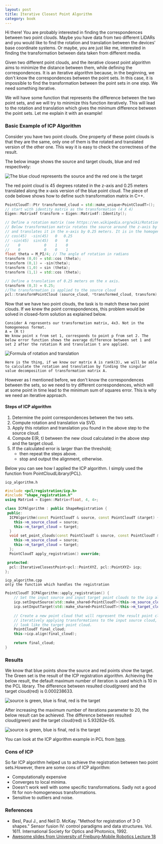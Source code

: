 ```yaml
---
layout: post
title: Iterative Closest Point Algorithm
category: book
---
```


Hi there! You are probably interested in finding the correspondences between two point clouds. Maybe you have data from two
different LiDARs and you would like to find the rotation and translation between the devices' base coordinate systems.
Or maybe, you are just like me, interested in finding the transformation between data taken from different media.

Given two different point clouds, and the iterative closest point algorithm aims to minimize the distance
between them, while defining the correspondences. It is an iterative algorithm because, in the beginning, we don't know 
the correspondences between the point sets. In this case, it is impossible to find the transformation between the point 
sets in one step. We need something iterative.

We will have some function that represents the difference between the two point sets, and we will try to minimize this 
function iteratively. This will lead to the rotation and translation which gives the minimum difference between the 
point sets. Let me explain it with an example!

### Basic Example of ICP Algorithm
Consider you have two point clouds. One property of these point clouds is that they are the same, only one of them is
the rotated and translated version of the other one. This way it is easy to check the correctness of the result.

The below image shows the source and target clouds, blue and red respectively:

![The blue cloud represents the source and the red one is the target](https://github.com/NehilDanis/nehildanis.github.io/raw/master/_posts/2021-3-20-Iterative-Closest-Point/source_and_target_clouds.png)


The red point cloud is 45 degrees rotated in the z-axis and 0.25 meters translated along the x-axis version of the blue 
point cloud. The piece of code belowe shows how to define such transformation matrix in C++.

```c++
PointCloudT::Ptr transformed_cloud = std::make_unique<PointCloudT>();
// start with identity matrix as the transformation (4 X 4)
Eigen::Matrix4f transform = Eigen::Matrix4f::Identity();

// Define a rotation matrix (see https://en.wikipedia.org/wiki/Rotation_matrix)
// Below transformation matrix rotates the source around the z-axis by 45 degress
// and translates it in the x-axis by 0.25 meters. It is in the homogeneous format.
// cos(45)  -sin(45)   0   0.25
// -sin(45)  sin(45)   0    0
//    0           0    1    0
//    0           0    0    1 
float theta = M_PI/4; // The angle of rotation in radians
transform (0,0) = std::cos (theta);
transform (0,1) = -sin(theta);
transform (1,0) = sin (theta);
transform (1,1) = std::cos (theta);

// Define a translation of 0.25 meters on the x axis.
transform (0,3) = 0.25;
//The transformation is applied to the source cloud
pcl::transformPointCloud (source_cloud, *transformed_cloud, transform);
```

Now that we have two point clouds, the task is to match these two point clouds. If we knew the point correspondences, 
this problem would be solved in closed-form solution as explained below.

```text
Consider A represents our transformation matrix, 4x3. Not in the homogeneous format.
A = (R t)
We know point x from set 1, corresponds to point p from set 2. The below error function shows the average difference between set 1 and set 2 after the rotation R and translation t are applied.
```

![Formula of rotation and translation](https://github.com/NehilDanis/nehildanis.github.io/raw/master/_posts/2021-3-20-Iterative-Closest-Point/formula_1.png)



```text
Here is the thing, if we know our matrix A is rank(3), we will be able to calculate the rotation and translation by finding the singular value decomposition of transformation matrix A.
```

However as I mentioned before, we don't know the correspondences between the sets, so we need to try different correspondences, which will at some point in time lead to the minimum sum of squares error. This is why we need an iterative
approach.

#### Steps of ICP algorithm
1. Determine the point correspondences between the two sets.
2. Compute rotation and translation via SVD.
3. Apply this rotation and translation you found in the above step to the source cloud.
4. Compute E(R, t) between the new cloud calculated in the above step and the target cloud.
5. If the calculated error is larger than the threshold;
   * then repeat the steps above.
   * stop and output the alignment, otherwise.

Below you can see how I applied the ICP algorithm. I simply used the function from PointCloudLibrary(PCL).
```text
icp_algorithm.h
```

```c++
#include <pcl/registration/icp.h>
#include "shape_registration.h"
using Matrix4 = Eigen::Matrix<float, 4, 4>;

class ICPAlgorithm : public ShapeRegistration {
 public:
  ICPAlgorithm(const PointCloudT & source, const PointCloudT &target) {
    this->m_source_cloud = source;
    this->m_target_cloud = target;
  }
  void set_point_clouds(const PointCloudT & source, const PointCloudT &target) override {
    this->m_source_cloud = source;
    this->m_target_cloud = target;
  };
  PointCloudT apply_registration() override;

 protected:
  pcl::IterativeClosestPoint<pcl::PointXYZ, pcl::PointXYZ> icp;
};
```

```text
icp_algorithm.cpp
only the function which handles the registration
```

```c++
PointCloudT ICPAlgorithm::apply_registration() {
    // Set the input source and input target point clouds to the icp algorithm.
    icp.setInputSource(std::make_shared<PointCloudT>(this->m_source_cloud));
    icp.setInputTarget(std::make_shared<PointCloudT>(this->m_target_cloud));
    
    // Create a new point cloud that will represent the result point cloud after
    // iteratively applying transformations to the input source cloud, to make it
    // look like the target point cloud.
    PointCloudT final_cloud;
    this->icp.align(final_cloud);
    
    return final_cloud;
}
```

### Results

We know that blue points show the source and red points show the target. The Green set is the result of the ICP registration algorithm. Achieving the below result, the default maximum number of iteration is used which is 10 in the PCL library.
The difference between resulted cloud(green) and the target cloud(red) is 0.000238633.

![source is green, blue is final, red is the target](https://github.com/NehilDanis/nehildanis.github.io/raw/master/_posts/2021-3-20-Iterative-Closest-Point/result_10_iterations.png)

After increasing the maximum number of iterations parameter to 20, the below result can be achieved. The difference between resulted cloud(green) and the target cloud(red) is 5.93282e-05.

![source is green, blue is final, red is the target](https://github.com/NehilDanis/nehildanis.github.io/raw/master/_posts/2021-3-20-Iterative-Closest-Point/result_20_iterations.png)

You can look at the ICP algorithm example in PCL from [here](https://pcl.readthedocs.io/projects/tutorials/en/latest/interactive_icp.html).


### Cons of ICP
So far ICP algorithm helped us to achieve the registration between two point sets.However, there are some cons of ICP algorithm:

* Computationally expensive
* Converges to local minima.
* Doesn't work well with some specific transformations. Sadly not a good fit for non-homogeneous transformations.
* Sensitive to outliers and noise.

### References
* Besl, Paul J., and Neil D. McKay. "Method for registration of 3-D shapes." Sensor fusion IV: control paradigms and data structures. Vol. 1611. International Society for Optics and Photonics, 1992.
* [Awesome slides from University of Freiburg-Mobile Robotics Lecture 18](http://ais.informatik.uni-freiburg.de/teaching/ss13/robotics/slides/18-icp.pdf)




